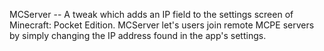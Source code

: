 MCServer -- A tweak which adds an IP field to the settings screen
of Minecraft: Pocket Edition. MCServer let's users join remote
MCPE servers by simply changing the IP address found in the app's
settings.